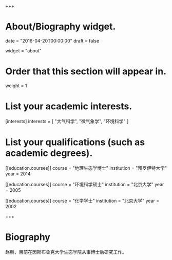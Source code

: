 +++
# About/Biography widget.

date = "2016-04-20T00:00:00"
draft = false

widget = "about"

# Order that this section will appear in.
weight = 1

# List your academic interests.
[interests]
  interests = [
    "大气科学",
    "微气象学",
    "环境科学"
  ]

# List your qualifications (such as academic degrees).
[[education.courses]]
  course = "地理生态学博士"
  institution = "拜罗伊特大学"
  year = 2014

[[education.courses]]
  course = "环境科学硕士"
  institution = "北京大学"
  year = 2005

[[education.courses]]
  course = "化学学士"
  institution = "北京大学"
  year = 2002
 
+++

# Biography

赵鹏，目前在因斯布鲁克大学生态学院从事博士后研究工作。
